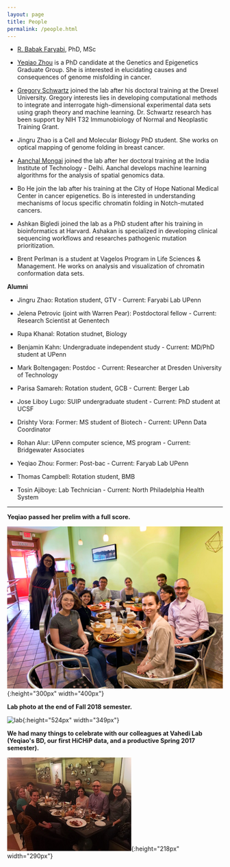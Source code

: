 ```yaml
---
layout: page
title: People
permalink: /people.html
---
```


* [R. Babak Faryabi](PBabak.html), PhD, MSc

* [Yeqiao Zhou](https://twitter.com/YeqiaoZhou) is a PhD candidate at the Genetics and Epigenetics Graduate Group. She is interested in elucidating causes and consequences of genome misfolding in cancer. 

* [Gregory Schwartz](https://github.com/GregorySchwartz) joined the lab after his doctoral training at the Drexel University. Gregory interests lies in developing computational methods to integrate and interrogate high-dimensional experimental data sets using graph theory and machine learning. Dr. Schwartz research has been support by NIH T32 Immunobiology of Normal and Neoplastic Training Grant. 

* Jingru Zhao is a Cell and Molecular Biology PhD student. She works on optical mapping of genome folding in breast cancer. 

* [Aanchal Mongai](https://sites.google.com/iiitd.ac.in/aanchalmongia) joined the lab after her doctoral training at the India Institute of Technology - Delhi. Aanchal develops machine learning algorithms for the analysis of spatial genomics data.

* Bo He join the lab after his training at the City of Hope National Medical Center in cancer epigenetics. Bo is interested in understanding mechanisms of locus specific chromatin folding in Notch-mutated cancers. 

* Ashkan Bigledi joined the lab as a PhD student after his training in bioinformatics at Harvard. Ashakan is specialized in developing clinical sequencing workflows and researches pathogenic mutation prioritization.

* Brent Perlman is a student at Vagelos Program in Life Sciences & Management. He works on analysis and visualization of chromatin conformation data sets.


**Alumni**

* Jingru Zhao: Rotation student, GTV - Current: Faryabi Lab UPenn

* Jelena Petrovic (joint with Warren Pear): Postdoctoral fellow - Current: Research Scientist at Genentech 

* Rupa Khanal: Rotation studnet, Biology 

* Benjamin Kahn: Undergraduate independent study - Current: MD/PhD student at UPenn

* Mark Boltengagen: Postdoc - Current: Researcher at Dresden University of Technology

* Parisa Samareh: Rotation student, GCB - Current: Berger Lab

* Jose Liboy Lugo: SUIP undergraduate student - Current: PhD student at UCSF

* Drishty Vora: Former: MS student of Biotech - Current: UPenn Data Coordinator

* Rohan Alur: UPenn computer science, MS program - Current: Bridgewater Associates

* Yeqiao Zhou: Former: Post-bac - Current: Faryab Lab UPenn

* Thomas Campbell: Rotation student, BMB 

* Tosin Ajiboye: Lab Technician - Current: North Philadelphia Health System


----


**Yeqiao passed her prelim with a full score.**

![lab](assets/yeqiao_pre.JPG){:height="300px" width="400px"} 

**Lab photo at the end of Fall 2018 semester.**

![lab](assets/DSC03507.JPG){:height="524px" width="349px"} 

**We had many things to celebrate with our colleagues at Vahedi Lab (Yeqiao's BD, our first HiCHiP data, and a productive Spring 2017 semester).**

![lab](assets/dinner.jpg){:height="218px" width="290px"} 

